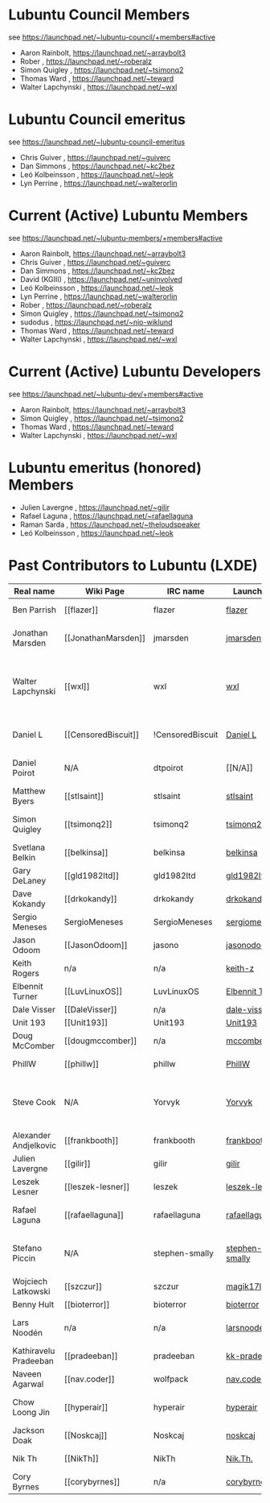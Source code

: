 # Lubuntu Council Members
see https://launchpad.net/~lubuntu-council/+members#active
- Aaron Rainbolt, https://launchpad.net/~arraybolt3
- Rober , https://launchpad.net/~roberalz
- Simon Quigley , https://launchpad.net/~tsimonq2
- Thomas Ward , https://launchpad.net/~teward
- Walter Lapchynski , https://launchpad.net/~wxl

# Lubuntu Council emeritus
see https://launchpad.net/~lubuntu-council-emeritus
- Chris Guiver , https://launchpad.net/~guiverc
- Dan Simmons , https://launchpad.net/~kc2bez
- Leó Kolbeinsson , https://launchpad.net/~leok
- Lyn Perrine , https://launchpad.net/~walterorlin

# Current (Active) Lubuntu Members 
see https://launchpad.net/~lubuntu-members/+members#active

- Aaron Rainbolt, https://launchpad.net/~arraybolt3
- Chris Guiver , https://launchpad.net/~guiverc
- Dan Simmons , https://launchpad.net/~kc2bez
- David (KGIII) , https://launchpad.net/~uninvolved
- Leó Kolbeinsson , https://launchpad.net/~leok
- Lyn Perrine , https://launchpad.net/~walterorlin
- Rober , https://launchpad.net/~roberalz
- Simon Quigley , https://launchpad.net/~tsimonq2
- sudodus , https://launchpad.net/~nio-wiklund
- Thomas Ward , https://launchpad.net/~teward
- Walter Lapchynski , https://launchpad.net/~wxl


# Current (Active) Lubuntu Developers
see https://launchpad.net/~lubuntu-dev/+members#active

- Aaron Rainbolt, https://launchpad.net/~arraybolt3
- Simon Quigley , https://launchpad.net/~tsimonq2
- Thomas Ward , https://launchpad.net/~teward
- Walter Lapchynski , https://launchpad.net/~wxl


# Lubuntu emeritus (honored) Members

- Julien Lavergne ,  https://launchpad.net/~gilir
- Rafael Laguna , https://launchpad.net/~rafaellaguna
- Raman Sarda , https://launchpad.net/~theloudspeaker
- Leó Kolbeinsson , https://launchpad.net/~leok

# Past Contributors to Lubuntu (LXDE)

| Real name | Wiki Page | IRC name | Launchpad | Expertise |
| ----- | ----- | ----- | ----- | ----- |
| Ben Parrish | [[flazer]] | flazer | [flazer](https://launchpad.net/~flazer) | Support / Testing |
| Jonathan Marsden | [[JonathanMarsden]] | jmarsden | [jmarsden](https://launchpad.net/~jmarsden) | Bug Fixing / Packaging / Documentation |
| Walter Lapchynski | [[wxl]] | wxl | [wxl](https://launchpad.net/~wxl) | [QA](https://wiki.ubuntu.com/Lubuntu/QA) Team Leader / Release Manager / [PPC](https://wiki.ubuntu.com/Lubuntu/Testing/PPC) / Docs / Wiki / Support |
| Daniel L | [[CensoredBiscuit]] | !CensoredBiscuit | [Daniel L](https://launchpad.net/~daniel+l) | Admin / Accessibility / Wiki |
| Daniel Poirot | N/A | dtpoirot | [[N/A]] | Installation / Virtual appliances |
| Matthew Byers | [[stlsaint]] | stlsaint | [stlsaint](https://launchpad.net/~stlsaint) | Documentation / Support |
| Simon Quigley | [[tsimonq2]] | tsimonq2 | [tsimonq2](https://launchpad.net/~tsimonq2) | Testing / Bug Triage / Comms team |
| Svetlana Belkin | [[belkinsa]] | belkinsa | [belkinsa](https://launchpad.net/~belkinsa) | General Manager/Admin |
| Gary DeLaney | [[gld1982ltd]] | gld1982ltd | [gld1982ltd](https://launchpad.net/~gld1982ltd) | Testing |
| Dave Kokandy | [[drkokandy]] | drkokandy | [drkokandy](https://launchpad.net/~drkokandy) | Bug Triage & Testing |
| Sergio Meneses | SergioMeneses | SergioMeneses | [sergiomeneses](https://launchpad.net/~sergiomeneses) | Testing and documentation |
| Jason Odoom | [[JasonOdoom]] | jasono | [jasonodoom](https://launchpad.net/~jasonodoom) | Documentation / Support |
| Keith Rogers | n/a | n/a | [keith-z](https://launchpad.net/~keith-z) | PPC Testing |
| Elbennit Turner | [[LuvLinuxOS]] | LuvLinuxOS | [Elbennit Turner](https://launchpad.net/~LuvLinuxOs) | Testing / QA |
| Dale Visser | [[DaleVisser]] | n/a | [dale-visser](https://launchpad.net/~dale-visser) | Documentation |
| Unit 193 | [[Unit193]] | Unit193 | [Unit193](https://launchpad.net/~unit193) | IRC / Testing |
| Doug McComber | [[dougmccomber]] | n/a | [mccomber](https://launchpad.net/~mccomber) | PPC Testing/QA |
| PhillW | [[phillw]] | phillw | [PhillW](https://launchpad.net/~phillw) | Testing / General stuff |
| Steve Cook | N/A | Yorvyk | [Yorvyk](https://launchpad.net/~yorvyk) | Wiki / IRC Support / Launchpad / Testing / Translation |
| Alexander Andjelkovic | [[frankbooth]] | frankbooth | [frankbooth](https://launchpad.net/~frankbooth) | Artwork |
| Julien Lavergne | [[gilir]] | gilir | [gilir](https://launchpad.net/~gilir) | (L)Ubuntu dev [[MOTU]] |
| Leszek Lesner | [[leszek-lesner]] | leszek | [leszek-lesner](https://launchpad.net/~leszek-lesner) | Dev / Support / Screencasts |
| Rafael Laguna | [[rafaellaguna]] | rafaellaguna | [rafaellaguna](https://launchpad.net/~rafaellaguna) | Lubuntu Artwork / [Ubuntu Adverts](http://ubuntuadverts.org/) |
| Stefano Piccin | N/A | stephen-smally | [stephen-smally](https://launchpad.net/~stephen-smally) | Development / [LSC](https://launchpad.net/lubuntu-software-center)  / [LxScreenshot](https://launchpad.net/lxscreenshot) / [LxFind](https://launchpad.net/lxfind) |
| Wojciech Latkowski | [[szczur]] | szczur | [magik17l](https://launchpad.net/~magik17l) | Support |
| Benny Hult | [[bioterror]] | bioterror | [bioterror](https://launchpad.net/~bioterror) | Support |
| Lars Noodén | n/a | n/a | [larsnooden ](https://launchpad.net/~larsnooden) | Support / Testing / PPC Testing |
| Kathiravelu Pradeeban | [[pradeeban]] | pradeeban | [kk-pradeeban](https://launchpad.net/~kk-pradeeban) | Support |
| Naveen Agarwal | [[nav.coder]] | wolfpack | [nav.coder](https://launchpad.net/~nav.coder) | Bug Fixing / Development |
| Chow Loong Jin | [[hyperair]] | hyperair | [hyperair](https://launchpad.net/~hyperair) | Ubuntu Developer [[MOTU]] |
| Jackson Doak | [[Noskcaj]] | Noskcaj | [noskcaj](https://launchpad.net/~noskcaj) | Testing |
| Nik Th | [[NikTh]] | NikTh | [Nik.Th.](https://launchpad.net/~nick-athens30) | Support / Testing |
| Cory Byrnes | [[corybyrnes]] | n/a | [corybyrnes](https://launchpad.net/~corybyrnes) | Documentation |